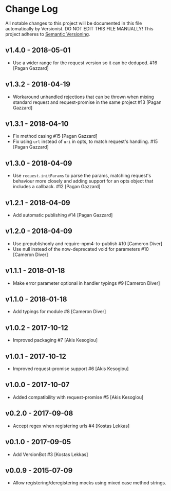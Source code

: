 # Change Log

All notable changes to this project will be documented in this file
automatically by Versionist. DO NOT EDIT THIS FILE MANUALLY!
This project adheres to [Semantic Versioning](http://semver.org/).

## v1.4.0 - 2018-05-01

* Use a wider range for the request version so it can be deduped. #16 [Pagan Gazzard]

## v1.3.2 - 2018-04-19

* Workaround unhandled rejections that can be thrown when mixing standard request and request-promise in the same project #13 [Pagan Gazzard]

## v1.3.1 - 2018-04-10

* Fix method casing #15 [Pagan Gazzard]
* Fix using `url` instead of `uri` in opts, to match request's handling. #15 [Pagan Gazzard]

## v1.3.0 - 2018-04-09

* Use `request.initParams` to parse the params, matching request's behaviour more closely and adding support for an opts object that includes a callback. #12 [Pagan Gazzard]

## v1.2.1 - 2018-04-09

* Add automatic publishing #14 [Pagan Gazzard]

## v1.2.0 - 2018-04-09

* Use prepublishonly and require-npm4-to-publish #10 [Cameron Diver]
* Use null instead of the now-deprecated void for parameters #10 [Cameron Diver]

## v1.1.1 - 2018-01-18

* Make error parameter optional in handler typings #9 [Cameron Diver]

## v1.1.0 - 2018-01-18

* Add typings for module #8 [Cameron Diver]

## v1.0.2 - 2017-10-12

* Improved packaging #7 [Akis Kesoglou]

## v1.0.1 - 2017-10-12

* Improved request-promise support #6 [Akis Kesoglou]

## v1.0.0 - 2017-10-07

* Added compatibility with request-promise #5 [Akis Kesoglou]

## v0.2.0 - 2017-09-08

* Accept regex when registering urls #4 [Kostas Lekkas]

## v0.1.0 - 2017-09-05

* Add VersionBot #3 [Kostas Lekkas]

## v0.0.9 - 2015-07-09

* Allow registering/deregistering mocks using mixed case method strings.
